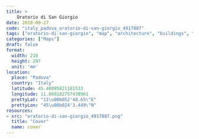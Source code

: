 ```yaml
---
title: > 
    Oratorio di San Giorgio
date: 2018-09-27
code: "italy_padova_oratorio-di-san-giorgio_4917887"
tags: ["oratorio-di-san-giorgio", "map", "architecture", "buildings", "Padova", "Italy"]
categories: ["Maps"]
draft: false
format:
  width: 210
  height: 297
  unit: 'mm'
location:
  place: "Padova"
  country: "Italy"
  latitude: 45.40095821181533
  longitude: 11.880182757438961
  prettyLat: "11\u00b052'48.65\"E"
  prettyLon: "45\u00b024'3.449\"N"
resources:
- src: "oratorio-di-san-giorgio_4917887.png"
  title: "Cover"
  name: cover
---
```

